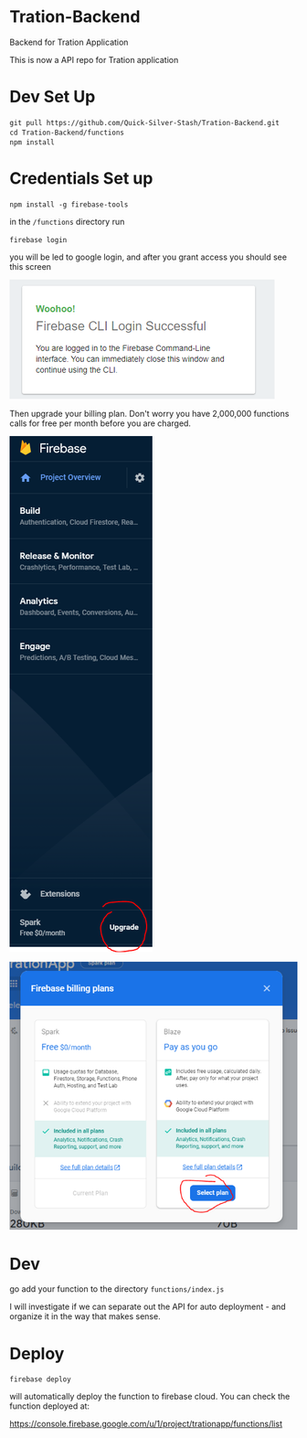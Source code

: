 # Tration-Backend
Backend for Tration Application

This is now a API repo for Tration application

# Dev Set Up
`git pull https://github.com/Quick-Silver-Stash/Tration-Backend.git`  
`cd Tration-Backend/functions`  
`npm install`  

# Credentials Set up
`npm install -g firebase-tools`

in the `/functions` directory run

`firebase login`

you will be led to google login, and after you grant access you should see this screen

![Firebase CLI Login](meta\0_firebase-logged-in.PNG)

Then upgrade your billing plan. Don't worry you have 2,000,000 functions calls for free per month before you are charged.

![Firebase Billing](meta\1_firebase_pricing.PNG)

![Firebase Blaze](meta\2_firebase_select_plan.PNG)
# Dev
go add your function to the directory `functions/index.js`

I will investigate if we can separate out the API for auto deployment - and organize it in the way that makes sense.

# Deploy
`firebase deploy`

will automatically deploy the function to firebase cloud. You can check the function deployed at:

https://console.firebase.google.com/u/1/project/trationapp/functions/list